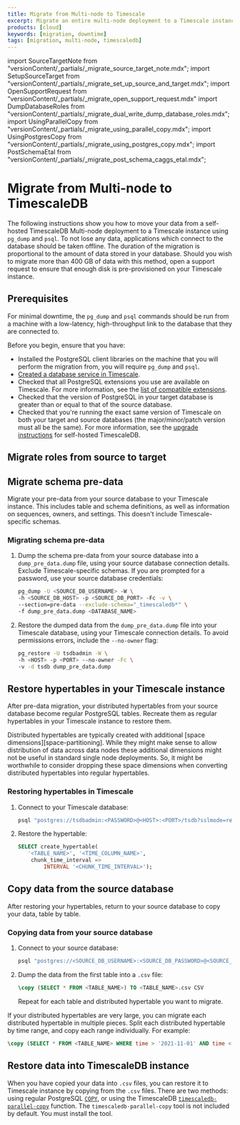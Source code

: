```yaml
---
title: Migrate from Multi-node to Timescale
excerpt: Migrate an entire multi-node deployment to a Timescale instance with downtime using COPY
products: [cloud]
keywords: [migration, downtime]
tags: [migration, multi-node, timescaledb]
---
```


import SourceTargetNote from "versionContent/_partials/_migrate_source_target_note.mdx";
import SetupSourceTarget from "versionContent/_partials/_migrate_set_up_source_and_target.mdx";
import OpenSupportRequest from "versionContent/_partials/_migrate_open_support_request.mdx"
import DumpDatabaseRoles from "versionContent/_partials/_migrate_dual_write_dump_database_roles.mdx";
import UsingParallelCopy from "versionContent/_partials/_migrate_using_parallel_copy.mdx";
import UsingPostgresCopy from "versionContent/_partials/_migrate_using_postgres_copy.mdx";
import PostSchemaEtal from "versionContent/_partials/_migrate_post_schema_caggs_etal.mdx";

# Migrate from Multi-node to TimescaleDB

The following instructions show you how to move your data from a self-hosted
TimescaleDB Multi-node deployment to a Timescale instance using `pg_dump` and `psql`.
To not lose any data, applications which connect to the database should be taken
offline. The duration of the migration is proportional to the amount of data
stored in your database. Should you wish to migrate more than 400 GB of data with
this method, open a support request to ensure that enough disk is pre-provisioned
on your Timescale instance.



<OpenSupportRequest />

<SourceTargetNote />

## Prerequisites

For minimal downtime, the `pg_dump` and `psql` commands should be run from a machine
with a low-latency, high-throughput link to the database that they are connected to.

Before you begin, ensure that you have:

- Installed the PostgreSQL client libraries on the machine that you will
  perform the migration from, you will require `pg_dump` and `psql`.
- [Created a database service in Timescale].
- Checked that all PostgreSQL extensions you use are available on Timescale.
  For more information, see the [list of compatible extensions].
- Checked that the version of PostgreSQL in your target database is greater
  than or equal to that of the source database.
- Checked that you're running the exact same version of Timescale on both your
  target and source databases (the major/minor/patch version must all be the
  same). For more information, see the [upgrade instructions] for self-hosted
  TimescaleDB.

[Created a database service in Timescale]: /getting-started/:currentVersion:/services/
[list of compatible extensions]: /use-timescale/:currentVersion:/extensions/
[upgrade instructions]: /self-hosted/:currentVersion:/upgrades/about-upgrades/

## Migrate roles from source to target

<DumpDatabaseRoles />

<SetupSourceTarget />

## Migrate schema pre-data

Migrate your pre-data from your source database to your Timescale instance. This
includes table and schema definitions, as well as information on sequences,
owners, and settings. This doesn't include Timescale-specific schemas.

<Procedure>

### Migrating schema pre-data

1.  Dump the schema pre-data from your source database into a `dump_pre_data.dump` file, using
    your source database connection details. Exclude Timescale-specific schemas.
    If you are prompted for a password, use your source database credentials:

    ```bash
    pg_dump -U <SOURCE_DB_USERNAME> -W \
    -h <SOURCE_DB_HOST> -p <SOURCE_DB_PORT> -Fc -v \
    --section=pre-data --exclude-schema="_timescaledb*" \
    -f dump_pre_data.dump <DATABASE_NAME>
    ```

1.  Restore the dumped data from the `dump_pre_data.dump` file into your Timescale
    database, using your Timescale connection details. To avoid
    permissions errors, include the `--no-owner` flag:

    ```bash
    pg_restore -U tsdbadmin -W \
    -h <HOST> -p <PORT> --no-owner -Fc \
    -v -d tsdb dump_pre_data.dump
    ```

</Procedure>

## Restore hypertables in your Timescale instance

After pre-data migration, your distributed hypertables from your source database
become regular PostgreSQL tables. Recreate them as regular hypertables
in your Timescale instance to restore them. 

<Highlight type="note">
Distributed hypertables are typically created with additional
[space dimensions][space-partitioning]. While they might make sense to allow
distribution of data across data nodes these additional dimensions might not be
useful in standard single node deployments. So, it might be worthwhile to
consider dropping these space dimensions when converting distributed hypertables
into regular hypertables.
</Highlight>

<Procedure>

### Restoring hypertables in Timescale

1.  Connect to your Timescale database:

    ```bash
    psql "postgres://tsdbadmin:<PASSWORD>@<HOST>:<PORT>/tsdb?sslmode=require"
    ```

1.  Restore the hypertable:

    ```sql
    SELECT create_hypertable(
       '<TABLE_NAME>', '<TIME_COLUMN_NAME>',
        chunk_time_interval =>
            INTERVAL '<CHUNK_TIME_INTERVAL>');
    ```

</Procedure>

## Copy data from the source database

After restoring your hypertables, return to your source database to copy your
data, table by table.

<Procedure>

### Copying data from your source database

1.  Connect to your source database:

    ```bash
    psql "postgres://<SOURCE_DB_USERNAME>:<SOURCE_DB_PASSWORD>@<SOURCE_DB_HOST>:<SOURCE_DB_PORT>/<SOURCE_DB_NAME>?sslmode=require"
    ```

1.  Dump the data from the first table into a `.csv` file:

    ```sql
    \copy (SELECT * FROM <TABLE_NAME>) TO <TABLE_NAME>.csv CSV
    ```

    Repeat for each table and distributed hypertable you want to migrate.

</Procedure>

<Highlight type="note">
If your distributed hypertables are very large, you can migrate each distributed
hypertable in multiple pieces. Split each distributed hypertable by time range,
and copy each range individually. For example:

```sql
\copy (SELECT * FROM <TABLE_NAME> WHERE time > '2021-11-01' AND time < '2011-11-02') TO <TABLE_NAME_DATE_RANGE>.csv CSV
```

</Highlight>

## Restore data into TimescaleDB instance

When you have copied your data into `.csv` files, you can restore it to
Timescale instance by copying from the `.csv` files. There are two methods: using
regular PostgreSQL [`COPY`][copy], or using the TimescaleDB
[`timescaledb-parallel-copy`][timescaledb-parallel-copy] function. The `timescaledb-parallel-copy`
tool is not included by default. You must install the tool.

<UsingParallelCopy />

<UsingPostgresCopy />

<PostSchemaEtal />

[space-partitioning]: /use-timescale/:currentVersion:/hypertables/about-hypertables#space-partitioning
[copy]: https://www.postgresql.org/docs/9.2/sql-copy.html
[extensions]: /use-timescale/:currentVersion:/extensions/
[install-selfhosted]: /self-hosted/:currentVersion:/install/
[pg_dump]: https://www.postgresql.org/docs/current/app-pgdump.html
[pg_restore]: https://www.postgresql.org/docs/current/app-pgrestore.html
[psql]: /use-timescale/:currentVersion:/integrations/query-admin/about-psql/
[timescaledb-parallel-copy]: https://github.com/timescale/timescaledb-parallel-copy
[upgrading-postgresql]: https://kb-managed.timescale.com/en/articles/5368016-perform-a-postgresql-major-version-upgrade
[upgrading-postgresql-self-hosted]: /self-hosted/:currentVersion:/upgrades/upgrade-pg/
[upgrading-timescaledb]: /self-hosted/:currentVersion:/upgrades/major-upgrade/
